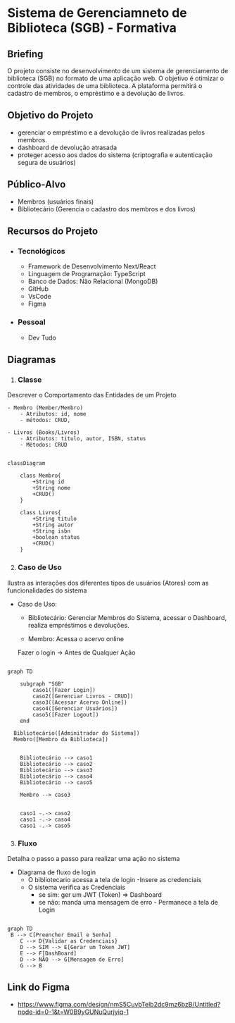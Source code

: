 # Sistema de Gerenciamneto de Biblioteca (SGB) - Formativa

## Briefing
O projeto consiste no desenvolvimento de um sistema de gerenciamento de biblioteca (SGB) no formato de uma aplicação web. O objetivo é otimizar o controle das atividades de uma biblioteca. A plataforma permitirá o cadastro de membros, o empréstimo e a devolução de livros.

## Objetivo do Projeto
- gerenciar o empréstimo e a devolução de livros realizadas pelos membros.
- dashboard de devolução atrasada
- proteger acesso aos dados do sistema (criptografia e autenticação segura de usuários)

## Público-Alvo
- Membros (usuários finais)
- Bibliotecário (Gerencia o cadastro dos membros e dos livros)

## Recursos do Projeto
- ### Tecnológicos
    - Framework de Desenvolvimento Next/React
    - Linguagem de Programação: TypeScript
    - Banco de Dados: Não Relacional (MongoDB)
    - GitHub
    - VsCode
    - Figma

- ### Pessoal
    - Dev Tudo

## Diagramas

1. ### Classe
Descrever o Comportamento das Entidades de um Projeto

    - Membro (Member/Membro)
        - Atributos: id, nome
        - métodos: CRUD,

    - Livros (Books/Livros)
        - Atributos: titulo, autor, ISBN, status
        - Métodos: CRUD

```mermaid

classDiagram

    class Membro{
        +String id
        +String nome
        +CRUD()
    }

    class Livros{
        +String titulo
        +String autor
        +String isbn
        +boolean status
        +CRUD()
    }

```
2. ### Caso de Uso
Ilustra as interações dos diferentes tipos de usuários (Atores) com as funcionalidades do sistema

- Caso de Uso:
    - Bibliotecário: Gerenciar Membros do Sistema, acessar o Dashboard, realiza empréstimos e devoluções.

    - Membro: Acessa o acervo online

    Fazer o login -> Antes de Qualquer Ação

```mermaid

graph TD

    subgraph "SGB"
        caso1([Fazer Login])
        caso2([Gerenciar Livros - CRUD])
        caso3([Acessar Acervo Online])
        caso4([Gerenciar Usuários])
        caso5([Fazer Logout])
    end

  Bibliotecário([Adminitrador do Sistema])
  Membro([Membro da Biblioteca])


    Bibliotecário --> caso1
    Bibliotecário --> caso2
    Bibliotecário --> caso3
    Bibliotecário --> caso4
    Bibliotecário --> caso5

    Membro --> caso3


    caso1 -.-> caso2
    caso1 -.-> caso4
    caso1 -.-> caso5

```
3. ### Fluxo
Detalha o passo a passo para realizar uma ação no sistema

- Diagrama  de fluxo de login
    - O bibliotecario acessa a tela de login
    -Insere as credenciais
    - O sistema verifica as Credenciais
        - se sim: ger um JWT (Token) => Dashboard
        - se não: manda uma mensagem de erro - Permanece a tela de Login

```mermaid

graph TD
 B --> C[Preencher Email e Senha]
    C --> D{Validar as Credenciais}
    D --> SIM --> E[Gerar um Token JWT]
    E --> F[DashBoard]
    D --> NÃO --> G[Mensagem de Erro]
    G --> B

```

## Link do Figma
- https://www.figma.com/design/nmS5CuvbTelb2dc9mz6bzB/Untitled?node-id=0-1&t=W0B9yGUNuQurjyiq-1